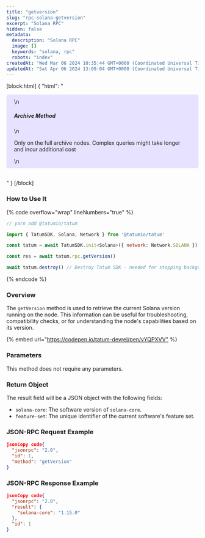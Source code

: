 ```yaml
---
title: "getversion"
slug: "rpc-solana-getversion"
excerpt: "Solana RPC"
hidden: false
metadata: 
  description: "Solana RPC"
  image: []
  keywords: "solana, rpc"
  robots: "index"
createdAt: "Wed Mar 06 2024 10:35:44 GMT+0000 (Coordinated Universal Time)"
updatedAt: "Sat Apr 06 2024 13:09:04 GMT+0000 (Coordinated Universal Time)"
---
```

[block:html]
{
  "html": "<div style="padding: 10px 20px; border-radius: 5px; background-color: #e6e2ff; margin: 0 0 30px 0;">\n  <h5>Archive Method</h5>\n  <p>Only on the full archive nodes. Complex queries might take longer and incur additional cost</p>\n</div>"
}
[/block]


### How to Use It

{% code overflow="wrap" lineNumbers="true" %}

```javascript
// yarn add @tatumio/tatum

import { TatumSDK, Solana, Network } from '@tatumio/tatum'

const tatum = await TatumSDK.init<Solana>({ network: Network.SOLANA })

const res = await tatum.rpc.getVersion()

await tatum.destroy() // Destroy Tatum SDK - needed for stopping background jobs
```

{% endcode %}

### Overview

The `getVersion` method is used to retrieve the current Solana version running on the node. This information can be useful for troubleshooting, compatibility checks, or for understanding the node's capabilities based on its version.

{% embed url="<https://codepen.io/tatum-devrel/pen/vYQPXVV"> %}

### Parameters

This method does not require any parameters.

### Return Object

The result field will be a JSON object with the following fields:

- `solana-core`: The software version of `solana-core`.
- `feature-set`: The unique identifier of the current software's feature set.

### JSON-RPC Request Example

```json
jsonCopy code{
  "jsonrpc": "2.0",
  "id": 1,
  "method": "getVersion"
}
```

### JSON-RPC Response Example

```json
jsonCopy code{
  "jsonrpc": "2.0",
  "result": {
    "solana-core": "1.15.0"
  },
  "id": 1
}
```

